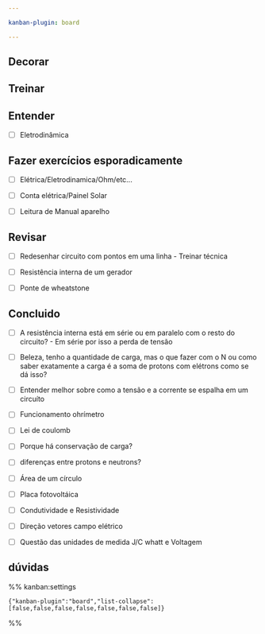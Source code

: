 ```yaml
---

kanban-plugin: board

---
```


## Decorar



## Treinar



## Entender

- [ ] Eletrodinâmica


## Fazer exercícios esporadicamente

- [ ] Elétrica/Eletrodinamica/Ohm/etc...
- [ ] Conta elétrica/Painel Solar
- [ ] Leitura de Manual aparelho


## Revisar

- [ ] Redesenhar circuito com pontos em uma linha - Treinar técnica
- [ ] Resistência interna de um gerador
- [ ] Ponte de wheatstone


## Concluido

- [ ] A resistência interna está em série ou em paralelo com o resto do circuito? - Em série por isso a perda de tensão
- [ ] Beleza, tenho a quantidade de carga, mas o que fazer com o N ou como saber exatamente a carga é a soma de protons com elétrons como se dá isso?
- [ ] Entender melhor sobre como a tensão e a corrente se espalha em um circuíto
- [ ] Funcionamento ohrímetro
- [ ] Lei de coulomb
- [ ] Porque há conservação de carga?
- [ ] diferenças entre protons e neutrons?
- [ ] Área de um círculo
- [ ] Placa fotovoltáica
- [ ] Condutividade e Resistividade
- [ ] Direção vetores campo elétrico
- [ ] Questão das unidades de medida J/C whatt e Voltagem


## dúvidas





%% kanban:settings
```
{"kanban-plugin":"board","list-collapse":[false,false,false,false,false,false,false]}
```
%%